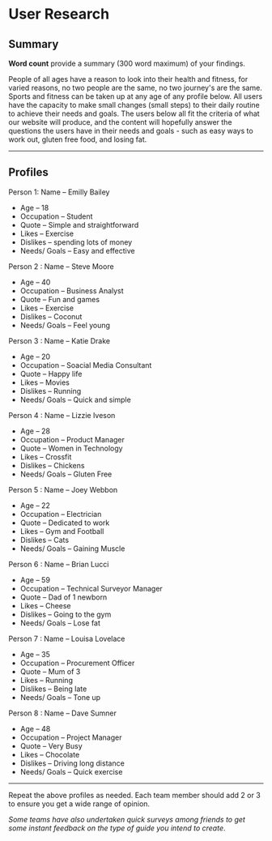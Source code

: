 # User Research

## Summary

**Word count** provide a summary (300 word maximum) of your findings.

People of all ages have a reason to look into their health and fitness, for varied reasons, no two people are the same, no two journey's are the same. Sports and fitness can be taken up at any age of any profile below. All users have the capacity to make small changes (small steps) to their daily routine to achieve their needs and goals. The users below all fit the criteria of what our website will produce, and the content will hopefully answer the questions the users have in their needs and goals - such as easy ways to work out, gluten free food, and losing fat. 

---

## Profiles

Person 1: Name – Emilly Bailey 
- Age – 18 
- Occupation – Student 
- Quote – Simple and straightforward 
- Likes – Exercise 
- Dislikes – spending lots of money 
- Needs/ Goals – Easy and effective

Person 2 : Name – Steve Moore 
- Age – 40 
- Occupation – Business Analyst 
- Quote – Fun and games
- Likes – Exercise 
- Dislikes – Coconut 
- Needs/ Goals – Feel young

Person 3 : Name – Katie Drake 
- Age – 20 
- Occupation – Soacial Media Consultant 
- Quote – Happy life
- Likes – Movies 
- Dislikes – Running 
- Needs/ Goals – Quick and simple

Person 4 : Name – Lizzie Iveson 
- Age – 28 
- Occupation – Product Manager 
- Quote – Women in Technology
- Likes – Crossfit 
- Dislikes – Chickens 
- Needs/ Goals – Gluten Free

Person 5 : Name – Joey Webbon 
- Age – 22 
- Occupation – Electrician 
- Quote – Dedicated to work
- Likes – Gym and Football 
- Dislikes – Cats 
- Needs/ Goals – Gaining Muscle

Person 6 : Name – Brian Lucci 
- Age – 59 
- Occupation – Technical Surveyor Manager
- Quote – Dad of 1 newborn
- Likes – Cheese 
- Dislikes – Going to the gym 
- Needs/ Goals – Lose fat

Person 7 : Name – Louisa Lovelace 
- Age – 35 
- Occupation – Procurement Officer
- Quote – Mum of 3 
- Likes – Running 
- Dislikes – Being late 
- Needs/ Goals – Tone up

Person 8 : Name – Dave Sumner 
- Age – 48 
- Occupation – Project Manager 
- Quote – Very Busy
- Likes – Chocolate 
- Dislikes – Driving long distance
- Needs/ Goals – Quick exercise

---

<!--This can be deleted prior to submission -->

Repeat the above profiles as needed. Each team member should add 2 or 3 to ensure you get a wide range of opinion.

_Some teams have also undertaken quick surveys among friends to get some instant feedback on the type of guide you intend to create_.
